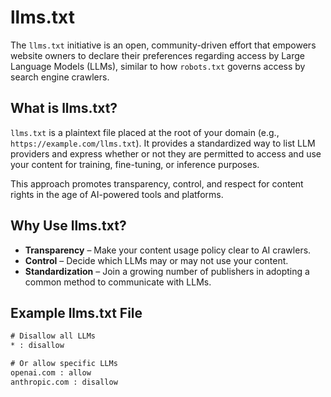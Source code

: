 # llms.txt

The `llms.txt` initiative is an open, community-driven effort that empowers website owners to declare their preferences regarding access by Large Language Models (LLMs), similar to how `robots.txt` governs access by search engine crawlers.

## What is llms.txt?

`llms.txt` is a plaintext file placed at the root of your domain (e.g., `https://example.com/llms.txt`). It provides a standardized way to list LLM providers and express whether or not they are permitted to access and use your content for training, fine-tuning, or inference purposes.

This approach promotes transparency, control, and respect for content rights in the age of AI-powered tools and platforms.

## Why Use llms.txt?

- **Transparency** – Make your content usage policy clear to AI crawlers.
- **Control** – Decide which LLMs may or may not use your content.
- **Standardization** – Join a growing number of publishers in adopting a common method to communicate with LLMs.

## Example llms.txt File

```txt
# Disallow all LLMs
* : disallow

# Or allow specific LLMs
openai.com : allow
anthropic.com : disallow
